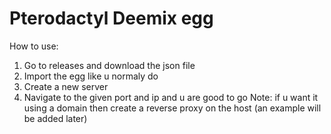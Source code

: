 # Pterodactyl Deemix egg



How to use:
1. Go to releases and download the json file
2. Import the egg like u normaly do
3. Create a new server
4. Navigate to the given port and ip and u are good to go
Note: if u want it using a domain then create a reverse proxy on the host (an example will be added later)


